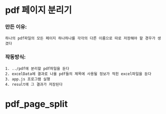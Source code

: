 # pdf 페이지 분리기

### 만든 이유:

    하나의 pdf파일의 모든 페이지 하나하나를 각각의 다른 이름으로 따로 저장해야 할 경우가 생겼다

### 작동방식:

    1. ../pdf에 분리할 pdf파일을 둔다
    2. excelData에 결과로 나올 pdf들의 제목에 사용될 정보가 적힌 excel파일을 둔다
    3. app.js 프로그램 실행
    4. result에 그 결과가 저장된다
# pdf_page_split
